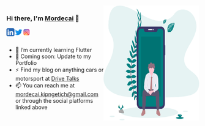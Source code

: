 <img align="right" src="https://raw.githubusercontent.com/itsmordecai/itsmordecai/master/assets/images/seat-in-mobile.svg" height="300px" width="250px">

### Hi there, I'm [Mordecai](https://itsmordecai.github.io) 👋

<a href="https://linkedin.com/in/itsmordecai">
  <img align="left" alt="Mordecai Kipng'etich | LinkedIn" width="21px" src="https://raw.githubusercontent.com/itsmordecai/itsmordecai/master/assets/social-icons/linkedin.svg" />
</a>
<a href="https://twitter.com/itsmordecai_">
  <img align="left" alt="Mordecai Kipng'etich | Twitter" width="21px" src="https://raw.githubusercontent.com/itsmordecai/itsmordecai/master/assets/social-icons/twitter.svg" />
</a>
<a href="https://instagram.com/itsmordecai_">
  <img align="left" alt="Mordecai Kipng'etich | Instagram" width="21px" src="https://raw.githubusercontent.com/itsmordecai/itsmordecai/master/assets/social-icons/instagram.svg" />
</a>

<br/>
<br/>

- 🌱 I’m currently learning Flutter
- 💬 Coming soon: Update to my Portfolio
- ⚡ Find my blog on anything cars or motorsport at [Drive Talks](https://drivetalks.car.blog)
- 📫 You can reach me at mordecai.kipngetich@gmail.com or through the social platforms linked above

<!--
- 🔭 I’m currently working on ...
- 👯 I’m looking to collaborate on ...
- 🤔 I’m looking for help with ...
- 💬 Ask me about ...
- 😄 Pronouns: ...
- ⚡ Fun fact: ...
-->
